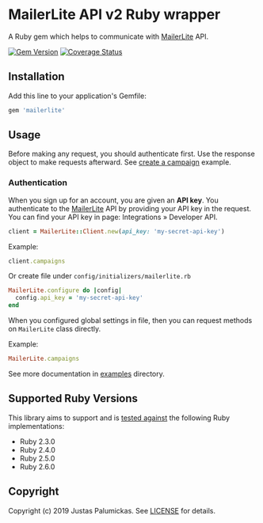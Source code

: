 # MailerLite API v2 Ruby wrapper

A Ruby gem which helps to communicate with [MailerLite][mailerlite] API.

[![Gem Version](https://img.shields.io/gem/v/mailerlite.svg?style=flat-square)][rubygems]
[![Coverage Status](https://img.shields.io/codecov/c/github/jpalumickas/mailerlite-ruby?style=flat-square)][codecov]

## Installation

Add this line to your application's Gemfile:

```ruby
gem 'mailerlite'
```

## Usage

Before making any request, you should authenticate first. Use the response object to
make requests afterward.
See [create a campaign][create_a_campaign] example.

### Authentication

When you sign up for an account, you are given an **API key**. You authenticate to
the [MailerLite][mailerlite] API by providing your API key in the request.
You can find your API key in page: Integrations » Developer API.

```ruby
client = MailerLite::Client.new(api_key: 'my-secret-api-key')
```

Example:

```ruby
client.campaigns
```

Or create file under `config/initializers/mailerlite.rb`

```ruby
MailerLite.configure do |config|
  config.api_key = 'my-secret-api-key'
end
```

When you configured global settings in file, then you can request methods
on `MailerLite` class directly.

Example:

```ruby
MailerLite.campaigns
```

See more documentation in [examples][examples] directory.

## Supported Ruby Versions

This library aims to support and is [tested against][github_actions] the following Ruby
implementations:

* Ruby 2.3.0
* Ruby 2.4.0
* Ruby 2.5.0
* Ruby 2.6.0

## Copyright
Copyright (c) 2019 Justas Palumickas. See [LICENSE][github_actions] for details.

[rubygems]: https://rubygems.org/gems/mailerlite
[codecov]: https://codecov.io/gh/jpalumickas/mailerlite-ruby
[github_actions]: https://github.com/jpalumickas/mailerlite-ruby/actions

[license]: https://raw.githubusercontent.com/jpalumickas/mailerlite-ruby/master/LICENSE
[create_a_campaign]: https://raw.githubusercontent.com/jpalumickas/mailerlite-ruby/master/examples/create_campaign.md
[examples]: https://github.com/jpalumickas/mailerlite-ruby/tree/master/examples

[mailerlite]: https://www.mailerlite.com
